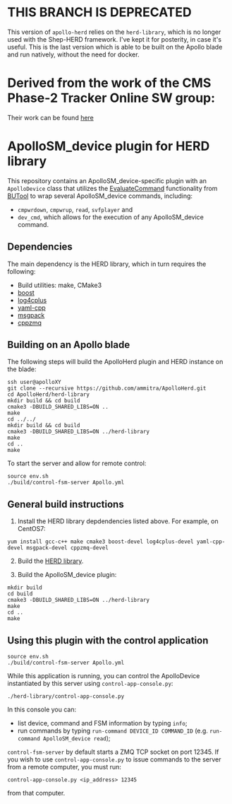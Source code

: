 # THIS BRANCH IS DEPRECATED

This version of `apollo-herd` relies on the `herd-library`, which is no longer used with the Shep-HERD framework. I've kept it for posterity, in case it's useful. This is the last version which is able to be built on the Apollo blade and run natively, without the need for docker. 


# Derived from the work of the CMS Phase-2 Tracker Online SW group:
Their work can be found [here](https://gitlab.cern.ch/cms-tracker-phase2-onlinesw)

# ApolloSM_device plugin for HERD library

This repository contains an ApolloSM_device-specific plugin with an `ApolloDevice` class that utilizes the [EvaluateCommand](https://github.com/dgastler/BUTool/blob/0e436628f55c17be3e43840e9006f1e75b787413/include/BUTool/CommandList.hh#L63) functionality from [BUTool](https://github.com/dgastler/BUTool/tree/0e436628f55c17be3e43840e9006f1e75b787413) to wrap several ApolloSM_device commands, including: 

 * `cmpwrdown`, `cmpwrup`, `read`, `svfplayer` and
 * `dev_cmd`, which allows for the execution of any ApolloSM_device command.
 
## Dependencies

The main dependency is the HERD library, which in turn requires the following:

 * Build utilities: make, CMake3
 * [boost](https://boost.org)
 * [log4cplus](https://github.com/log4cplus/log4cplus)
 * [yaml-cpp](https://github.com/jbeder/yaml-cpp)
 * [msgpack](https://github.com/msgpack/msgpack-c)
 * [cppzmq](https://github.com/zeromq/cppzmq)


## Building on an Apollo blade
The following steps will build the ApolloHerd plugin and HERD instance on the blade:

```
ssh user@apolloXY
git clone --recursive https://github.com/ammitra/ApolloHerd.git
cd ApolloHerd/herd-library
mkdir build && cd build
cmake3 -DBUILD_SHARED_LIBS=ON ..
make
cd ../../
mkdir build && cd build
cmake3 -DBUILD_SHARED_LIBS=ON ../herd-library
make 
cd ..
make
```

To start the server and allow for remote control: 

```
source env.sh
./build/control-fsm-server Apollo.yml
```


## General build instructions

 1. Install the HERD library depdendencies listed above. For example, on CentOS7:
```
yum install gcc-c++ make cmake3 boost-devel log4cplus-devel yaml-cpp-devel msgpack-devel cppzmq-devel
```

 2. Build the [HERD library](https://github.com/ammitra/ApolloHerd/tree/master/herd-library).

 3. Build the ApolloSM_device plugin:
```
mkdir build
cd build
cmake3 -DBUILD_SHARED_LIBS=ON ../herd-library
make
cd ..
make
```


## Using this plugin with the control application

```
source env.sh
./build/control-fsm-server Apollo.yml
```

While this application is running, you can control the ApolloDevice instantiated by this server using `control-app-console.py`:
```
./herd-library/control-app-console.py
```
In this console you can:
 * list device, command and FSM information by typing `info`;
 * run commands by typing `run-command DEVICE_ID COMMAND_ID` (e.g. `run-command ApolloSM_device read`);

`control-fsm-server` by default starts a ZMQ TCP socket on port 12345. If you wish to use `control-app-console.py` to issue commands to the server from a remote computer, you must run:
```
control-app-console.py <ip_address> 12345
```
from that computer.
